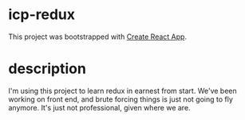 # icp-redux

This project was bootstrapped with [Create React App](https://github.com/facebookincubator/create-react-app).

# description

I'm using this project to learn redux in earnest from start. We've been working on front end, and
brute forcing things is just not going to fly anymore. It's just not professional, given where we are.


